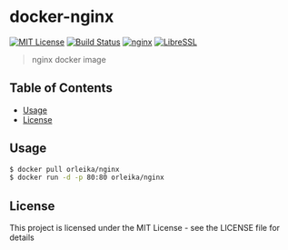 # docker-nginx

[![MIT License](http://img.shields.io/badge/license-MIT-blue.svg?style=flat-square)](https://orleika.github.io/mit-license)
[![Build Status](https://img.shields.io/travis/orleika/docker-nginx/master.svg?style=flat-square)](https://travis-ci.org/orleika/docker-nginx)
[![nginx](http://img.shields.io/badge/nginx-v1.11.9-blue.svg?style=flat-square)](https://nginx.org/en/download.html)
[![LibreSSL](http://img.shields.io/badge/LibreSSL-v2.5.1-blue.svg?style=flat-square)](https://www.libressl.org/)

> nginx docker image

## Table of Contents

- [Usage](#usage)
- [License](#license)

## Usage

```sh
$ docker pull orleika/nginx
$ docker run -d -p 80:80 orleika/nginx
```

## License

This project is licensed under the MIT License - see the LICENSE file for details
